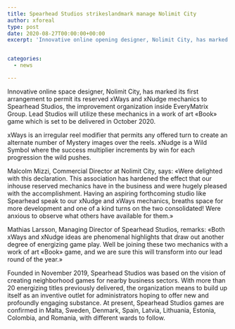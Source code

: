 ```yaml
---
title: Spearhead Studios strikeslandmark manage Nolimit City
author: xforeal 
type: post
date: 2020-08-27T00:00:00+00:00
excerpt: 'Innovative online opening designer, Nolimit City, has marked its first arrangement to permit its reserved xWays and xNudge mechanics to Spearhead Studios, the improvement organization inside EveryMatrix Group '


categories:
  - news

---
```

Innovative online space designer, Nolimit City, has marked its first arrangement to permit its reserved xWays and xNudge mechanics to Spearhead Studios, the improvement organization inside EveryMatrix Group. Lead Studios will utilize these mechanics in a work of art &#171;Book&#187; game which is set to be delivered in October 2020. 

xWays is an irregular reel modifier that permits any offered turn to create an alternate number of Mystery images over the reels. xNudge is a Wild Symbol where the success multiplier increments by win for each progression the wild pushes. 

Malcolm Mizzi, Commercial Director at Nolimit City, says: &#171;Were delighted with this declaration. This association has hardened the effect that our inhouse reserved mechanics have in the business and were hugely pleased with the accomplishment. Having an aspiring forthcoming studio like Spearhead speak to our xNudge and xWays mechanics, breaths space for more development and one of a kind turns on the two consolidated! Were anxious to observe what others have available for them.&#187; 

Mathias Larsson, Managing Director of Spearhead Studios, remarks: &#171;Both xWays and xNudge ideas are phenomenal highlights that draw out another degree of energizing game play. Well be joining these two mechanics with a work of art &#171;Book&#187; game, and we are sure this will transform into our lead round of the year.&#187; 

Founded in November 2019, Spearhead Studios was based on the vision of creating neighborhood games for nearby business sectors. With more than 20 energizing titles previously delivered, the organization means to build up itself as an inventive outlet for administrators hoping to offer new and profoundly engaging substance. At present, Spearhead Studios games are confirmed in Malta, Sweden, Denmark, Spain, Latvia, Lithuania, Estonia, Colombia, and Romania, with different wards to follow.